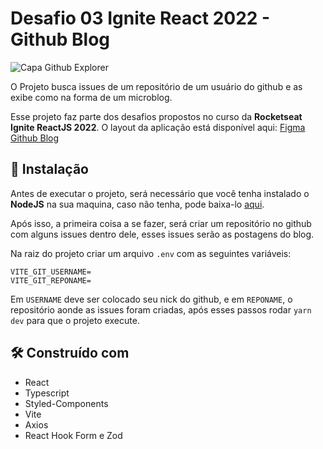 # Desafio 03 Ignite React 2022 - Github Blog

![Capa Github Explorer](https://i.ibb.co/f0PWwmZ/capa.jpg)

O Projeto busca issues de um repositório de um usuário do github e as exibe como na forma de um microblog.

Esse projeto faz parte dos desafios propostos no curso da **Rocketseat Ignite ReactJS 2022**. O layout da aplicação está disponível aqui: [Figma Github Blog](<https://www.figma.com/file/KYwfq1d1mGqv3urZuOspRO/GitHub-Blog-(Community)?node-id=2%3A12>)

## 🔧 Instalação

Antes de executar o projeto, será necessário que você tenha instalado o **NodeJS** na sua maquina, caso não tenha, pode baixa-lo [aqui](https://nodejs.org/en/download/).

Após isso, a primeira coisa a se fazer, será criar um repositório no github com alguns issues dentro dele, esses issues serão as postagens do blog.

Na raiz do projeto criar um arquivo `.env` com as seguintes variáveis:

    VITE_GIT_USERNAME=
    VITE_GIT_REPONAME=

Em `USERNAME` deve ser colocado seu nick do github, e em `REPONAME`, o repositório aonde as issues foram criadas, após esses passos rodar `yarn dev` para que o projeto execute.

## 🛠️ Construído com

- React
- Typescript
- Styled-Components
- Vite
- Axios
- React Hook Form e Zod
